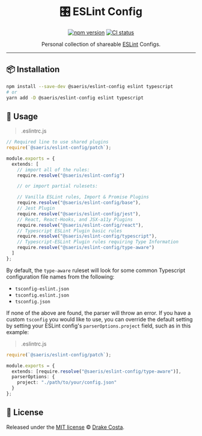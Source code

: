 <div align="center">

# 🎛️ ESLint Config

[![npm version][npm_badge]][npm]
[![CI status][ci_badge]][ci]

Personal collection of shareable [ESLint][eslint] Configs.

</div>

---

## 📦 Installation

```bash
npm install --save-dev @saeris/eslint-config eslint typescript
# or
yarn add -D @saeris/eslint-config eslint typescript
```

## 🔧 Usage

> .eslintrc.js

```typescript
// Required line to use shared plugins
require(`@saeris/eslint-config/patch`);

module.exports = {
  extends: [
    // import all of the rules:
    require.resolve("@saeris/eslint-config")

    // or import partial rulesets:

    // Vanilla ESLint rules, Import & Promise Plugins
    require.resolve("@saeris/eslint-config/base"),
    // Jest Plugin
    require.resolve("@saeris/eslint-config/jest"),
    // React, React-Hooks, and JSX-a11y Plugins
    require.resolve("@saeris/eslint-config/react"),
    // Typescript ESLint Plugin basic rules
    require.resolve("@saeris/eslint-config/typescript"),
    // Typescript-ESLint Plugin rules requiring Type Information
    require.resolve("@saeris/eslint-config/type-aware")
  ]
};
```

By default, the `type-aware` ruleset will look for some common Typescript configuration file names from the following:

- `tsconfig-eslint.json`
- `tsconfig.eslint.json`
- `tsconfig.json`

If none of the above are found, the parser will throw an error. If you have a custom `tsconfig` you would like to use, you can override the default setting by setting your ESLint config's `parserOptions.project` field, such as in this example:

> .eslintrc.js

```typescript
require(`@saeris/eslint-config/patch`);

module.exports = {
  extends: [require.resolve("@saeris/eslint-config/type-aware")],
  parserOptions: {
    project: "./path/to/your/config.json"
  }
};
```

## 🥂 License

Released under the [MIT license][license] © [Drake Costa][personal-website].

[npm]: https://www.npmjs.com/package/@saeris/eslint-config
[npm_badge]: https://img.shields.io/npm/v/@saeris/eslint-config.svg?style=flat
[ci]: https://github.com/saeris/eslint-config/actions/workflows/ci.yml
[ci_badge]: https://github.com/saeris/eslint-config/actions/workflows/ci.yml/badge.svg
[eslint]: https://eslint.org/
[license]: ./LICENSE.md
[personal-website]: https://saeris.gg
